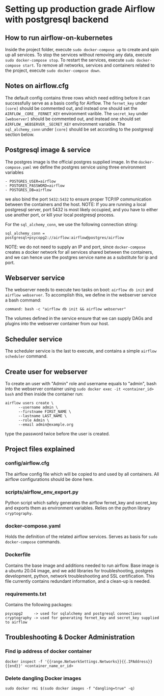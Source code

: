 # Setting up production grade Airflow with postgresql backend

## How to run airflow-on-kubernetes
Inside the project folder, execute `sudo docker-compose up` to create and spin up all services.
To stop the services without removing any data, execute `sudo docker-compose stop`.
To restart the services, execute `sudo docker-compose start`.
To remove all networks, services and containers related to the project, execute `sudo docker-compose down`.

## Notes on airflow.cfg
The default config contains three rows which need editing before it can successfully serve as a basis config for Airflow.
The `fernet_key` under `[core]` should be commented out, and instead one should set the `AIRFLOW__CORE__FERNET_KEY` environment varible.
The `secret_key` under `[webserver]` should be commented out, and instead one should set `AIRFLOW__WEBSERVER__SECRET_KEY` environment variable.
The `sql_alchemy_conn` under `[core]` should be set according to the postgresql section below.

## Postgresql image & service
The postgres image is the official postgres supplied image. In the `docker-compose.yaml` we define the postgres service
using three environment variables
```
- POSTGRES_USER=airflow
- POSTGRES_PASSWORD=airflow
- POSTGRES_DB=airflow
```
we also bind the port `5432:5432` to ensure proper TCP/IP communication between the containers and the host.
NOTE: If you are running a local postgresql server, port 5432 is most likely occupied, and you have to either use another
port, or kill your local postgresql process.

For the `sql_alchemy_conn`, we use the following connection string:

```
sql_alchemy_conn = postgresql+psycopg2://airflow:airflow@postgres/airflow
```
NOTE: we do not need to supply an IP and port, since `docker-compose` creates a docker network for all services
shared between the containers, and we can hence use the postgres service name as a substitute for ip and port.

## Webserver service
The webserver needs to execute two tasks on boot: `airflow db init` and `airflow webserver`. To accomplish this, we
define in the webserver service a bash command:

```
command: bash -c "airflow db init && airflow webserver"
```
The volumes defined in the service ensure that we can supply DAGs and plugins into the webserver container from our
host.

## Scheduler service
The scheduler service is the last to execute, and contains a simple `airflow scheduler` command.

## Create user for webserver
To create an user with "Admin" role and username equals to "admin", bash into the webserver container using
`sudo docker exec -it <container_id> bash` and then inside the container run:

```
airflow users create \
      --username admin \
      --firstname FIRST_NAME \
      --lastname LAST_NAME \
      --role Admin \
      --email admin@example.org
```
type the password twice before the user is created.

## Project files explained

### config/airflow.cfg
The airflow config file which will be copied to and used by all containers. All airflow configurations should be done here.

### scripts/airflow_env_export.py
Python script which safely generates the airflow fernet_key and secret_key and exports them as environment variables.
Relies on the python library `cryptography`.

### docker-compose.yaml
Holds the definition of the related airflow services. Serves as basis for `sudo docker-compose` commands.

### Dockerfile
Contains the base image and additions needed to run airflow. Base image is a ubuntu 20.04 image, and we add libraries for
troubleshooting, postgres development, python, network troubleshooting and SSL certification. This file currently
contains redundant information, and a clean-up is needed.

### requirements.txt
Contains the following packages:
```
psycopg2     -> used for sqlalchemy and postgresql connections
cryptography -> used for generating fernet_key and secret_key supplied to airflow
```

## Troubleshooting & Docker Administration

### Find ip address of docker container
`docker inspect -f '{{range.NetworkSettings.Networks}}{{.IPAddress}}{{end}}' <container_name_or_id>`

### Delete dangling Docker images
`sudo docker rmi $(sudo docker images -f "dangling=true" -q)`
